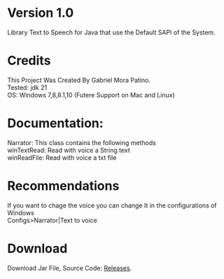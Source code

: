# Version 1.0
Library Text to Speech for Java that use the Default SAPI of the System.<br>

# Credits
This Project Was Created By Gabriel Mora Patino.<br>
Tested: jdk 21<br>
OS: Windows 7,8,8.1,10 (Futere Support on Mac and Linux)<br>

#  Documentation:<br>
Narrator: This class contains the following methods<br>
winTextRead: Read with voice a String text<br>
winReadFile: Read with voice a txt file<br>

# Recommendations
If you want to chage the voice you can change It in the configurations of Windows<br>
Configs>Narrator|Text to voice

# Download
Download Jar File, Source Code: [Releases](https://github.com/GabrielMoraP/TextToSpeech/releases).
